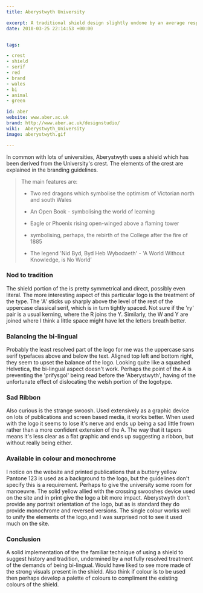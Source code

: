 ```yaml
---
title: Aberystwyth University

excerpt: A traditional shield design slightly undone by an average response to the challenge of designing bi-lingually.
date: 2010-03-25 22:14:53 +00:00


tags:

- crest
- shield
- serif
- red
- brand
- wales
- bi
- animal
- green

id: aber
website: www.aber.ac.uk
brand: http://www.aber.ac.uk/designstudio/
wiki:  Aberystwyth_University
image: aberystwyth.gif

---
```


In common with lots of universities, Aberystwyth uses a shield which has been derived from the University's crest. The elements of the crest are explained in the branding guidelines.

<!-- more -->

> The main features are:
>
> *   Two red dragons which symbolise the optimism of Victorian
> north and south Wales
>
> *   An Open Book - symbolising the world of learning
>
> *   Eagle or Phoenix rising open-winged above a flaming tower
>
> *   symbolising, perhaps, the rebirth of the College after the
> fire of 1885
>
> *   The legend 'Nid Byd, Byd Heb Wybodaeth' - 'A World Without
> Knowledge, is No World’

### Nod to tradition

The shield portion of the is pretty symmetrical and direct, possibly even literal. The more interesting aspect of this particular logo is the treatment of the type. The 'A' sticks up sharply above the level of the rest of the uppercase classical serif, which is in turn tightly spaced. Not sure if the 'ry' pair is a usual kerning, where the R joins the Y. Similarly, the W and Y are joined where I think a little space might have let the letters breath better.

### Balancing the bi-lingual

Probably the least resolved part of the logo for me was the uppercase sans serif typefaces above and below the text. Aligned top left and bottom right, they seem to upset the balance of the logo. Looking quite like a squashed Helvetica, the bi-lingual aspect doesn't work. Perhaps the point of the A is preventing the 'prifysgol' being read before the 'Aberystwyth', having of the unfortunate effect of dislocating the welsh portion of the logotype.

### Sad Ribbon

Also curious is the strange swoosh. Used extensively as a graphic device on lots of publications and screen based media, it works better. When used with the logo it seems to lose it's nerve and ends up being a sad little frown rather than a more confident extension of the A. The way that it tapers means it's less clear as a flat graphic and ends up suggesting a ribbon, but without really being either.

### Available in colour and monochrome

I notice on the website and printed publications that a buttery yellow Pantone 123 is used as a background to the logo, but the guidelines don't specify this is a requirement. Perhaps to give the university some room for manoeuvre. The solid yellow allied with the crossing swooshes device used on the site and in print give the logo a bit more impact. Aberystwyth don't provide any portrait orientation of the logo, but as is standard they do provide monochrome and reversed versions. The single colour works well to unify the elements of the logo,and I was surprised not to see it used much on the site.

### Conclusion

A solid implementation of the the familiar technique of using a shield to suggest history and tradition, undermined by a not fully resolved treatment of the demands of being bi-lingual. Would have liked to see more made of the strong visuals present in the shield. Also think if colour is to be used then perhaps develop a palette of colours to compliment the existing colours of the shield.
